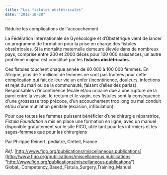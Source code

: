 ```yaml
---
title: "Les fistules obstétricales"
date: "2012-10-28"
---
```


Réduire les complications de l'accouchement

La Fédération Internationale de Gynécologie et d’Obstétrique vient de lancer un programme de formation pour la prise en charge des fistules obstétricales. Si la mortalité maternelle demeure élevée dans de nombreux pays, comprise entre 200 et 2000 décès pour 100 000 naissances, un autre problème majeur est constitué par les **fistules obstétricales**.

Ces fistules touchent chaque année de 60 000 à 100 000 femmes. En Afrique, plus de 2 millions de femmes ne sont pas traitées pour cette complication qui fait de leur vie un enfer (incontinence, douleurs, infections et rejet du mari ou de la communauté, faisant d’elles des parias).  
Responsables d’incontinence fécale et/ou urinaire due à une rupture de la paroi entre la vessie, le rectum et le vagin, ces fistules sont la conséquence d'une grossesse trop précoce, d’un accouchement trop long ou mal conduit et/ou d’une mutilation génitale (excision, infibulation).

Pour que toutes les femmes puissent bénéficier d’une chirurgie réparatrice, _Fistula Foundation_ a mis en place une formation en ligne, avec un manuel disponible gratuitement sur le site FIGO, utile tant pour les infirmiers et les sages-femmes que pour les chirurgiens

Par Philippe Reinert, pédiatre, Créteil, France

_Réf_. [http://www.figo.org/publications/miscellaneous.publications](http://www.figo.org/publications/miscellaneous.publications "http://www.figo.org/publications/miscellaneous.publications")  
Global_ Competency_Based_Fistula_Surgery_Training_Manuel